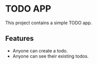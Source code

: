 # TODO APP

This project contains a simple TODO app.

## Features

- Anyone can create a todo.
- Anyone can see their existing todos.
